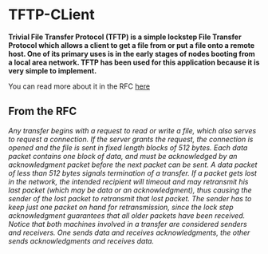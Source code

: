 # TFTP-CLient
**Trivial File Transfer Protocol (TFTP) is a simple lockstep File Transfer Protocol which allows a client to get a file from or put a file onto a remote host. One of its primary uses is in the early stages of nodes booting from a local area network. TFTP has been used for this application because it is very simple to implement.**

You can read more about it in the RFC  [here](https://tools.ietf.org/html/rfc1350)

## From the RFC
  *Any transfer begins with a request to read or write a file, which
   also serves to request a connection.  If the server grants the
   request, the connection is opened and the file is sent in fixed
   length blocks of 512 bytes.  Each data packet contains one block of
   data, and must be acknowledged by an acknowledgment packet before the
   next packet can be sent.  A data packet of less than 512 bytes
   signals termination of a transfer.  If a packet gets lost in the
   network, the intended recipient will timeout and may retransmit his
   last packet (which may be data or an acknowledgment), thus causing
   the sender of the lost packet to retransmit that lost packet.  The
   sender has to keep just one packet on hand for retransmission, since
   the lock step acknowledgment guarantees that all older packets have
   been received.  Notice that both machines involved in a transfer are
   considered senders and receivers.  One sends data and receives
   acknowledgments, the other sends acknowledgments and receives data.*